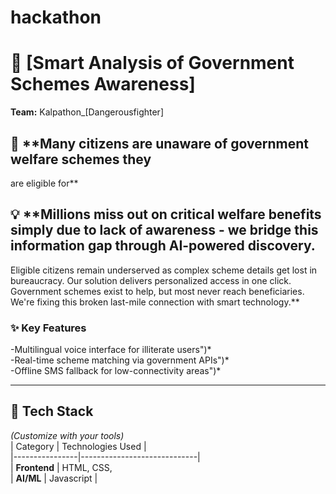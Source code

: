 # hackathon
# 🚀 [Smart Analysis of Government Schemes Awareness]  
**Team:** Kalpathon_[Dangerousfighter]  

## 🌟 **Many citizens are unaware of government welfare schemes they
are eligible for**  

## 💡 **Millions miss out on critical welfare benefits simply due to lack of awareness - we bridge this information gap through AI-powered discovery.
Eligible citizens remain underserved as complex scheme details get lost in bureaucracy. Our solution delivers personalized access in one click.
Government schemes exist to help, but most never reach beneficiaries. We're fixing this broken last-mile connection with smart technology.**  

### ✨ **Key Features**  
-Multilingual voice interface for illiterate users")*  
-Real-time scheme matching via government APIs")*  
-Offline SMS fallback for low-connectivity areas")*  

---

## 🔧 **Tech Stack**  
*(Customize with your tools)*  
| Category       | Technologies Used           |  
|----------------|-----------------------------|  
| **Frontend**   | HTML, CSS,   
| **AI/ML**      | Javascript   |  
 

